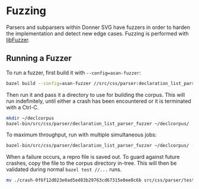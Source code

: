 # Fuzzing

Parsers and subparsers within Donner SVG have fuzzers in order to harden the implementation and detect new edge cases. Fuzzing is performed with [libFuzzer](https://llvm.org/docs/LibFuzzer.html).

## Running a Fuzzer

To run a fuzzer, first build it with `--config=asan-fuzzer`:

```sh
bazel build --config=asan-fuzzer //src/css/parser:declaration_list_parser_fuzzer
```

Then run it and pass it a directory to use for building the corpus. This will run indefinitely, until either a crash has been encountered or it is terminated with a Ctrl-C.

```sh
mkdir ~/declcorpus
bazel-bin/src/css/parser/declaration_list_parser_fuzzer ~/declcorpus/
```

To maximum throughput, run with multiple simultaneous jobs:

```sh
bazel-bin/src/css/parser/declaration_list_parser_fuzzer ~/declcorpus/ -jobs=8
```

When a failure occurs, a repro file is saved out. To guard against future crashes, copy the file to the corpus directory in-tree. This will then be validated during normal `bazel test //...` runs.

```sh
mv ./crash-0f6f12d023e0ad5ed83b29763cd67315e0ee0c6b src/css/parser/tests/declaration_list_parser_corpus/
```
